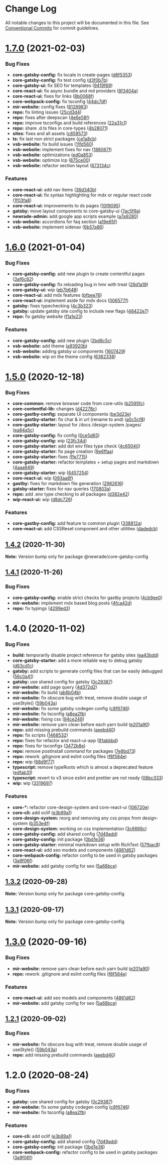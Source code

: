 # Change Log

All notable changes to this project will be documented in this file.
See [Conventional Commits](https://conventionalcommits.org) for commit guidelines.

# [1.7.0](https://github.com/newrade/newrade/compare/@newrade/core-gatsby-config@1.6.0...@newrade/core-gatsby-config@1.7.0) (2021-02-03)

### Bug Fixes

- **core-gatsby-config:** fix locale in create-pages ([d8f5353](https://github.com/newrade/newrade/commit/d8f5353b870fc6ef3f9c0dc8809ba840afe1085f))
- **core-gatsby-config:** fix test config ([d3f0b7b](https://github.com/newrade/newrade/commit/d3f0b7b5103fb85fc764e10ca78e7e6c53b00172))
- **core-gatsby-ui:** fix SEO for templates ([9419f69](https://github.com/newrade/newrade/commit/9419f699b3a034395adb44358f94a9d01728d1bc))
- **core-react-ui:** fix async bundle and md providers ([8f3404a](https://github.com/newrade/newrade/commit/8f3404aaa3962b794c359f1a626b4efdf5121e01))
- **core-react-ui:** fixes for links ([8b0068f](https://github.com/newrade/newrade/commit/8b0068f5911c6553e42d8dcacac4b83937dfc435))
- **core-webpack-config:** fix tsconfig ([44dc7df](https://github.com/newrade/newrade/commit/44dc7dfc09c8044d08e1d1c9a0182f24dbc44126))
- **mir-website:** config fixes ([8128983](https://github.com/newrade/newrade/commit/81289832a9dd327dcecf11b357696ecccdd3338c))
- **repo:** fix linting issues ([25cd3d4](https://github.com/newrade/newrade/commit/25cd3d4d91ada263a02177eed2eecbc4bcc0fd70))
- **repo:** fixes after deepscan ([4e6e58f](https://github.com/newrade/newrade/commit/4e6e58fb7788e6a4361dffd2eb593970306d9404))
- **repo:** improve tsconfigs and build references ([22a31c1](https://github.com/newrade/newrade/commit/22a31c17608f6d6fda5ccd193588fd9194c68502))
- **repo:** share .d.ts files in core-types ([4b28071](https://github.com/newrade/newrade/commit/4b28071d704905c281b304a78c5888fbf5961de5))
- **sites:** fixes and all assets ([c859573](https://github.com/newrade/newrade/commit/c859573dcb8eb79e095e9a98be6b08dbb0063ff9))
- **ts:** fix last non strict packages ([ce1a8cb](https://github.com/newrade/newrade/commit/ce1a8cbf6b459f1f0e0510d4df0c2885eb0d60d6))
- **vsb-website:** fix build issues ([11fd560](https://github.com/newrade/newrade/commit/11fd56082bd6eb576f5a7309b419611467a1850d))
- **vsb-website:** implement fixes for nav ([188087f](https://github.com/newrade/newrade/commit/188087f8dcd1b6e836e86186d8e291aa8c537dfe))
- **vsb-website:** optimizations ([ed0a853](https://github.com/newrade/newrade/commit/ed0a853cce3c2105c8b527cd524ee2ec55875f6d))
- **vsb-website:** optimize lcp ([875ce00](https://github.com/newrade/newrade/commit/875ce0061ada6d2b1d12f8782983e499e4e83c6c))
- **vsb-website:** refactor section layout ([673134c](https://github.com/newrade/newrade/commit/673134ce8d659e0226b438d5beb5cd4acc9da690))

### Features

- **core-react-ui:** add nav items ([36d340b](https://github.com/newrade/newrade/commit/36d340bff5c883011c0de1caaadb072d966d8c25))
- **core-react-ui:** fix syntax highlighting for mdx or regular react code ([1f03fa8](https://github.com/newrade/newrade/commit/1f03fa8d0b8345cdbc1cb54328c39baa35e979f8))
- **core-react-ui:** improvements to ds pages ([10f9095](https://github.com/newrade/newrade/commit/10f9095cda31b61f7b1368141243f595c6468e65))
- **gatsby:** move layout components to core-gatsby-ui ([7ac5f9a](https://github.com/newrade/newrade/commit/7ac5f9af92d86f8266abc19fc5396df012c27dc3))
- **newrade-admin:** add google app scripts example ([a7a9280](https://github.com/newrade/newrade/commit/a7a928074a09143165c6cd1f389fdc7e35b9a7cf))
- **vsb-website:** accordions for faq section ([a19e65f](https://github.com/newrade/newrade/commit/a19e65f39193a849186c41ab2c1dcfad157e3724))
- **vsb-website:** implement sidenav ([6b57a86](https://github.com/newrade/newrade/commit/6b57a867a88f57636c1d8268608d0605a02cc924))

# [1.6.0](https://github.com/newrade/newrade/compare/@newrade/core-gatsby-config@1.5.0...@newrade/core-gatsby-config@1.6.0) (2021-01-04)

### Bug Fixes

- **core-gatsby-config:** add new plugin to create contentful pages ([3af6c82](https://github.com/newrade/newrade/commit/3af6c82d6e2a34653c63baeeb0e0fa0e24c701fa))
- **core-gatsby-config:** fix reloading bug in hmr with treat ([26d1a19](https://github.com/newrade/newrade/commit/26d1a19de6c66bea70b45808f4668b9a63535b8d))
- **core-gatsby-ui:** wip ([eb7b648](https://github.com/newrade/newrade/commit/eb7b64894ee92faea0bf2dc576a4e997ae523bc5))
- **core-react-ui:** add mdx features ([bfbee76](https://github.com/newrade/newrade/commit/bfbee769e8f029aa4b3a2b03b75645db88877d13))
- **core-react-ui:** implement aside for mdx docs ([006577f](https://github.com/newrade/newrade/commit/006577fc028bc948fec48a1a294f0c79892def57))
- **gatsby:** fixes typechecking ([4c3b323](https://github.com/newrade/newrade/commit/4c3b323dce2eda2bb0b413628290f3238898c23e))
- **gatsby:** update gatsby site config to include new flags ([48422e7](https://github.com/newrade/newrade/commit/48422e70dd02ff76bd4fdbd823cd1f5e34674136))
- **repo:** fix gatsby website ([f1a1e23](https://github.com/newrade/newrade/commit/f1a1e238938adf480d05884384425c75691fff63))

### Features

- **core-gatsby-config:** add new plugin ([2bd8c5c](https://github.com/newrade/newrade/commit/2bd8c5c32cf2992eb9f2cf5a6b6c16b666b1013d))
- **vsb-website:** add theme ([a93920b](https://github.com/newrade/newrade/commit/a93920b651146b05dca9adc77d5389fa56de92cc))
- **vsb-website:** adding gatsby ui components ([1607429](https://github.com/newrade/newrade/commit/16074292a2cf0ebe19f690a86011b6d750cc5380))
- **vsb-website:** wip on the theme config ([6362338](https://github.com/newrade/newrade/commit/6362338d7ba92b50b54710205582c0aedfb46a60))

# [1.5.0](https://github.com/newrade/newrade/compare/@newrade/core-gatsby-config@1.4.2...@newrade/core-gatsby-config@1.5.0) (2020-12-18)

### Bug Fixes

- **core-common:** remove browser code from core-utils ([b2595fc](https://github.com/newrade/newrade/commit/b2595fcc496d8876b0f658592a66659840d1ec92))
- **core-contentful-lib:** changes ([d42278c](https://github.com/newrade/newrade/commit/d42278c313ec5ca24a450536f7dc9b624a6d2fc1))
- **core-gastby-config:** separate UI components ([be3d23e](https://github.com/newrade/newrade/commit/be3d23eafc6dbe76e293512fbec5521a8af5db73))
- **core-gastby-starter:** fix char & in url (rename to and) ([a0c5cf8](https://github.com/newrade/newrade/commit/a0c5cf8fa52cdaff56c0568a8ff7a402b44928d7))
- **core-gastby-starter:** layout for /docs /design-system /pages/ ([ea84a5c](https://github.com/newrade/newrade/commit/ea84a5c557dd39d6b10785d604798e457ff24341))
- **core-gatsby-config:** fix config ([0ce5d65](https://github.com/newrade/newrade/commit/0ce5d65cb93e700ca30037a18c0bf69cea6f3eaf))
- **core-gatsby-config:** wip ([23fc34d](https://github.com/newrade/newrade/commit/23fc34d697170326d0fac69874652635c2cf50ba))
- **core-gatsby-starter:** add dot env files type check ([4c65040](https://github.com/newrade/newrade/commit/4c65040705a61efbf9e55ecd585a789dbfd9f623))
- **core-gatsby-starter:** fix page creation ([9e6ffaa](https://github.com/newrade/newrade/commit/9e6ffaa854dabb24560f18d673f61e9542ddebe2))
- **core-gatsby-starter:** fixes ([ffe7715](https://github.com/newrade/newrade/commit/ffe771547de87fd75b3745cf76ed136731c5f232))
- **core-gatsby-starter:** refactor templates + setup pages and markdown ([4aaa949](https://github.com/newrade/newrade/commit/4aaa949750c94a939b35767f2bd3fb20b8fb2614))
- **core-gatsby-starter:** wip ([6457254](https://github.com/newrade/newrade/commit/6457254e0f99917a7d7d7444ee34596e030e3a5c))
- **core-react-ui:** wip ([093aa8f](https://github.com/newrade/newrade/commit/093aa8fb17d1c4b8aecca90142666984e239976d))
- **gastby:** fixes for markdown file generation ([2982616](https://github.com/newrade/newrade/commit/29826163498932d216cc22ec713d7de076812fbb))
- **gatsby-starter:** fixes for nav queries ([170803a](https://github.com/newrade/newrade/commit/170803a87cb0bb657407d58a5084e211942fac89))
- **repo:** add .env type checking to all packages ([d382e42](https://github.com/newrade/newrade/commit/d382e42e2dcfbff0b635b4aa1f2c04e56deda4d7))
- **wip-react-ui:** wip ([d8dc726](https://github.com/newrade/newrade/commit/d8dc7262ca611475cc028b1cdb4c9d121f170962))

### Features

- **core-gastby-config:** add feature to common plugin ([338812a](https://github.com/newrade/newrade/commit/338812a356d19a3d985000def12028b1e25e0220))
- **core-react-ui:** add CSSReset component and other utilities ([dadedcb](https://github.com/newrade/newrade/commit/dadedcb398a615c60a6a9785faa4cdfd5e9b0c6e))

## [1.4.2](https://github.com/newrade/newrade/compare/@newrade/core-gatsby-config@1.4.1...@newrade/core-gatsby-config@1.4.2) (2020-11-30)

**Note:** Version bump only for package @newrade/core-gatsby-config

## [1.4.1](https://github.com/newrade/newrade/compare/@newrade/core-gatsby-config@1.4.0...@newrade/core-gatsby-config@1.4.1) (2020-11-26)

### Bug Fixes

- **core-gatsby-config:** enable strict checks for gastby projects ([4cb9ee0](https://github.com/newrade/newrade/commit/4cb9ee0d6e34d93ced821f7187a7cb0a14504c7a))
- **mir-website:** implement mdx based blog posts ([4fca42d](https://github.com/newrade/newrade/commit/4fca42db2a278de3047fb72e77332115579e84e5))
- **repo:** fix typings ([4299ed3](https://github.com/newrade/newrade/commit/4299ed3367c15cee98dd6aeb22cebc2714b1c750))

# 1.4.0 (2020-11-02)

### Bug Fixes

- **build:** temporarily disable project reference for gatsby sites ([ea43bdd](https://github.com/newrade/newrade/commit/ea43bdd5859ca93660b1da00a81ded93b8da7b47))
- **core-gatsby-starter:** add a more reliable way to debug gatsby ([d63cd1c](https://github.com/newrade/newrade/commit/d63cd1c69ae3af843c74fc3bc927f4c96bf64042))
- **gatsby:** add scripts to generate config files that can be easily debugged ([56c0a41](https://github.com/newrade/newrade/commit/56c0a4142a9fbd7b66a462aa18c06b60819eee69))
- **gatsby:** use shared config for gatsby ([0c29387](https://github.com/newrade/newrade/commit/0c29387167b20f890241e92297939276dd64ba43))
- **mir-website:** add page query ([4d372d2](https://github.com/newrade/newrade/commit/4d372d2baaef8eb63093b017be0a1b83864ebd4b))
- **mir-website:** fix build ([ab6b04b](https://github.com/newrade/newrade/commit/ab6b04b26868fa94741c9a28de7c9ff0b1981ec4))
- **mir-website:** fix obscure bug with treat, remove double usage of useStyle() ([59b043a](https://github.com/newrade/newrade/commit/59b043a8163318a32ea28c5b280d446ab7d291ab))
- **mir-website:** fix some gatsby codegen config ([c8f6746](https://github.com/newrade/newrade/commit/c8f674603443a17a809a37da125c940ddfa00d24))
- **mir-website:** fix tsconfig ([a8ea2fb](https://github.com/newrade/newrade/commit/a8ea2fb6e62054df36cdf320651eefa5743e7380))
- **mir-website:** fixing css ([94ce249](https://github.com/newrade/newrade/commit/94ce2494ba9366f5709067f723e72aa800149f48))
- **mir-website:** remove yarn clean before each yarn build ([e201a90](https://github.com/newrade/newrade/commit/e201a90373e98a1efd21f26e977a479e755f5c07))
- **repo:** add missing prebuild commands ([aeebd40](https://github.com/newrade/newrade/commit/aeebd4009243fbbd1ce1473a31dcb26299b41121))
- **repo:** fix scripts ([1468532](https://github.com/newrade/newrade/commit/1468532b791600a47b2b8082ef822148a72d764c))
- **repo:** fixes for refactor and react-ui-app ([91abbbd](https://github.com/newrade/newrade/commit/91abbbd1ee9fd658b3e02c016313292e88f19af0))
- **repo:** fixes for tsconfigs ([3472b8e](https://github.com/newrade/newrade/commit/3472b8edfa5a83b1664dcabbfce30acb72d8daa9))
- **repo:** remove postinstall command for packages ([7e8bd73](https://github.com/newrade/newrade/commit/7e8bd73bcec5877233de0770becf757d8cb7787a))
- **repo:** rework .gitignore and eslint config files ([f8f584e](https://github.com/newrade/newrade/commit/f8f584e5fbdcfa87e79a2b3d53780e40b51ea8c0))
- **repo:** wip ([68d9f77](https://github.com/newrade/newrade/commit/68d9f77225d5b7eae54f195f34a206f8b9f0e3ac))
- **typescript:** remove typeRoots which is almost a deprecated feature ([edfab31](https://github.com/newrade/newrade/commit/edfab31f34f518881c56fea74aa83331957ddcaf))
- **typescript:** revert to v3 since eslint and prettier are not ready ([08bc333](https://github.com/newrade/newrade/commit/08bc333bc7044153c50f5cbdb077f2861a74d981))
- **wip:** wip ([3319697](https://github.com/newrade/newrade/commit/3319697e314d643fb809a790b2d9c3b1bf1c749b))

### Features

- **core-\*:** refactor core-design-system and core-react-ui ([106720e](https://github.com/newrade/newrade/commit/106720e4214f6491beac76c23977f5d52c1cd058))
- **core-cli:** add oclif ([e3b89a1](https://github.com/newrade/newrade/commit/e3b89a1e19e6f1db94492983bc50f83f1f17681f))
- **core-design-system:** reorg and removing any css props from design-system ([b353e4f](https://github.com/newrade/newrade/commit/b353e4f47107dc3b1e4ff363b600033655acd044))
- **core-design-system:** working on css implementation ([3c6666c](https://github.com/newrade/newrade/commit/3c6666c2bd1c4ca239ad5ec38ebb6e78fffab43e))
- **core-gatsby-config:** add shared config ([7d49add](https://github.com/newrade/newrade/commit/7d49adde7eb14b678c123933abdc12e7a76691e2))
- **core-gatsby-config:** init package ([0bd1e36](https://github.com/newrade/newrade/commit/0bd1e368093067c80011e8f9d9e0ecd295dc2766))
- **core-gatsby-starter:** minimal markdown setup with RichText ([57fbac8](https://github.com/newrade/newrade/commit/57fbac8b2838945fdd5a9abca09348a0605df1ba))
- **core-react-ui:** add seo models and components ([4861d62](https://github.com/newrade/newrade/commit/4861d626c4c25b96f1d3f22bf5a958d3417d2ad9))
- **core-webpack-config:** refactor config to be used in gatsby packages ([3a9f06f](https://github.com/newrade/newrade/commit/3a9f06fa246ab8b5b2b595295f02aaac5b2da86e))
- **mir-website:** add gatsby config for seo ([5a68bce](https://github.com/newrade/newrade/commit/5a68bce2df6ac71f533850e91f5686e3b7d352ec))

## [1.3.2](https://github.com/newrade/newrade/compare/core-gatsby-config@1.3.1...core-gatsby-config@1.3.2) (2020-09-28)

**Note:** Version bump only for package core-gatsby-config

## [1.3.1](https://github.com/newrade/newrade/compare/core-gatsby-config@1.3.0...core-gatsby-config@1.3.1) (2020-09-17)

**Note:** Version bump only for package core-gatsby-config

# [1.3.0](https://github.com/newrade/newrade/compare/core-gatsby-config@1.2.1...core-gatsby-config@1.3.0) (2020-09-16)

### Bug Fixes

- **mir-website:** remove yarn clean before each yarn build ([e201a90](https://github.com/newrade/newrade/commit/e201a90373e98a1efd21f26e977a479e755f5c07))
- **repo:** rework .gitignore and eslint config files ([f8f584e](https://github.com/newrade/newrade/commit/f8f584e5fbdcfa87e79a2b3d53780e40b51ea8c0))

### Features

- **core-react-ui:** add seo models and components ([4861d62](https://github.com/newrade/newrade/commit/4861d626c4c25b96f1d3f22bf5a958d3417d2ad9))
- **mir-website:** add gatsby config for seo ([5a68bce](https://github.com/newrade/newrade/commit/5a68bce2df6ac71f533850e91f5686e3b7d352ec))

## [1.2.1](https://github.com/newrade/newrade/compare/core-gatsby-config@1.2.0...core-gatsby-config@1.2.1) (2020-09-02)

### Bug Fixes

- **mir-website:** fix obscure bug with treat, remove double usage of useStyle() ([59b043a](https://github.com/newrade/newrade/commit/59b043a8163318a32ea28c5b280d446ab7d291ab))
- **repo:** add missing prebuild commands ([aeebd40](https://github.com/newrade/newrade/commit/aeebd4009243fbbd1ce1473a31dcb26299b41121))

# 1.2.0 (2020-08-24)

### Bug Fixes

- **gatsby:** use shared config for gatsby ([0c29387](https://github.com/newrade/newrade/commit/0c29387167b20f890241e92297939276dd64ba43))
- **mir-website:** fix some gatsby codegen config ([c8f6746](https://github.com/newrade/newrade/commit/c8f674603443a17a809a37da125c940ddfa00d24))
- **mir-website:** fix tsconfig ([a8ea2fb](https://github.com/newrade/newrade/commit/a8ea2fb6e62054df36cdf320651eefa5743e7380))

### Features

- **core-cli:** add oclif ([e3b89a1](https://github.com/newrade/newrade/commit/e3b89a1e19e6f1db94492983bc50f83f1f17681f))
- **core-gatsby-config:** add shared config ([7d49add](https://github.com/newrade/newrade/commit/7d49adde7eb14b678c123933abdc12e7a76691e2))
- **core-gatsby-config:** init package ([0bd1e36](https://github.com/newrade/newrade/commit/0bd1e368093067c80011e8f9d9e0ecd295dc2766))
- **core-webpack-config:** refactor config to be used in gatsby packages ([3a9f06f](https://github.com/newrade/newrade/commit/3a9f06fa246ab8b5b2b595295f02aaac5b2da86e))
